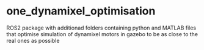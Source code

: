 # one_dynamixel_optimisation
ROS2 package with additionad folders containing python and MATLAB files that optimise simulation of dynamixel motors in gazebo to be as close to the real ones as possible
